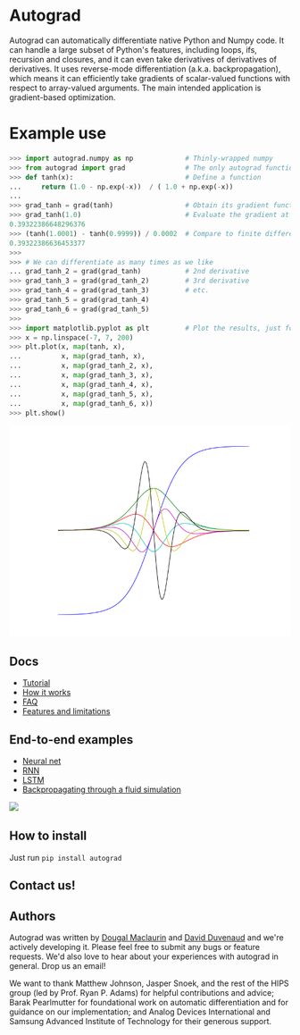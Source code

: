 # Autograd

Autograd can automatically differentiate native Python and Numpy code. It can handle a large subset of Python's features, including loops, ifs, recursion and closures, and it can even take derivatives of derivatives of derivatives. It uses reverse-mode differentiation (a.k.a. backpropagation), which means it can efficiently take gradients of scalar-valued functions with respect to array-valued arguments. The main intended application is gradient-based optimization.

# Example use

```python
>>> import autograd.numpy as np             # Thinly-wrapped numpy
>>> from autograd import grad               # The only autograd function you may ever need
>>> def tanh(x):                            # Define a function
...     return (1.0 - np.exp(-x))  / ( 1.0 + np.exp(-x))
... 
>>> grad_tanh = grad(tanh)                  # Obtain its gradient function
>>> grad_tanh(1.0)                          # Evaluate the gradient at x = 1.0
0.39322386648296376
>>> (tanh(1.0001) - tanh(0.9999)) / 0.0002  # Compare to finite differences
0.39322386636453377
>>>
>>> # We can differentiate as many times as we like
... grad_tanh_2 = grad(grad_tanh)           # 2nd derivative
>>> grad_tanh_3 = grad(grad_tanh_2)         # 3rd derivative
>>> grad_tanh_4 = grad(grad_tanh_3)         # etc.
>>> grad_tanh_5 = grad(grad_tanh_4)
>>> grad_tanh_6 = grad(grad_tanh_5)
>>>
>>> import matplotlib.pyplot as plt         # Plot the results, just for fun
>>> x = np.linspace(-7, 7, 200)
>>> plt.plot(x, map(tanh, x),
...          x, map(grad_tanh, x),
...          x, map(grad_tanh_2, x),
...          x, map(grad_tanh_3, x),
...          x, map(grad_tanh_4, x),
...          x, map(grad_tanh_5, x),
...          x, map(grad_tanh_6, x))
>>> plt.show()
```

<img src="examples/tanh.png" width="600">

## Docs

* [Tutorial](docs/tutorial.md)
* [How it works](docs/implementation_explanation.md)
* [FAQ](docs/faq.md)
* [Features and limitations](docs/features_and_limitations.md)

## End-to-end examples

* [Neural net](https://github.com/HIPS/autograd/blob/master/examples/neural_net.py)
* [RNN](https://github.com/HIPS/autograd/blob/master/examples/rnn.py)
* [LSTM](https://github.com/HIPS/autograd/blob/master/examples/lstm.py)
* [Backpropagating through a fluid simulation](https://github.com/HIPS/autograd/blob/master/examples/fluidsim/fluidsim.py)

<img src="https://github.com/HIPS/autograd/blob/master/examples/fluidsim/animated.gif" width="400">

## How to install

Just run `pip install autograd`

## Contact us!

## Authors

Autograd was written by [Dougal Maclaurin](mailto:maclaurin@physics.harvard.edu)
and [David Duvenaud](http://mlg.eng.cam.ac.uk/duvenaud/) and we're actively
developing it. Please feel free to submit any bugs or feature requests.
We'd also love to hear about your experiences with autograd in general.
Drop us an email!

We want to thank Matthew Johnson, Jasper Snoek, and the rest of the HIPS group
(led by Prof. Ryan P. Adams) for helpful contributions and advice; Barak Pearlmutter
for foundational work on automatic differentiation and for guidance on our
implementation; and Analog Devices International and Samsung Advanced Institute
of Technology for their generous support.
